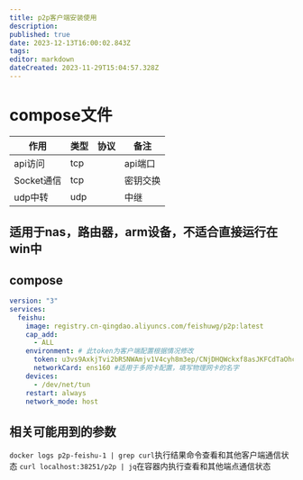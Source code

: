 ```yaml
---
title: p2p客户端安装使用
description: 
published: true
date: 2023-12-13T16:00:02.843Z
tags: 
editor: markdown
dateCreated: 2023-11-29T15:04:57.328Z
---
```




# compose文件

| 作用       | 类型 | 协议        | 备注                               |
| ---------- | ---- | ----------- | ---------------------------------- |
| api访问    | tcp  |        | api端口                       |
| Socket通信 | tcp  |        | 密钥交换                       |
| udp中转    | udp  |        | 中继                         |

## 适用于nas，路由器，arm设备，不适合直接运行在win中
## compose
```yaml
version: "3"
services:
  feishu:
    image: registry.cn-qingdao.aliyuncs.com/feishuwg/p2p:latest
    cap_add:
      - ALL
    environment: # 此token为客户端配置根据情况修改
      token: u3vs9AxkjTvi2bRSNWAmjv1V4cyh8m3ep/CNjDHQWckxf8asJKFCdTaOhcf/DVH2pMfeb+R0wIbQ4HgeHg8v+BBY620AQssIKnpZQX4BTXft6Is3c+Fc3uYUvN5ipSv1LIv8OVLOmaf1vuR+/sKKOQ==  
      networkCard: ens160 #适用于多网卡配置，填写物理网卡的名字
    devices:
      - /dev/net/tun
    restart: always
    network_mode: host
```

## 相关可能用到的参数
`docker logs p2p-feishu-1 | grep curl`执行结果命令查看和其他客户端通信状态
`curl localhost:38251/p2p | jq`在容器内执行查看和其他端点通信状态